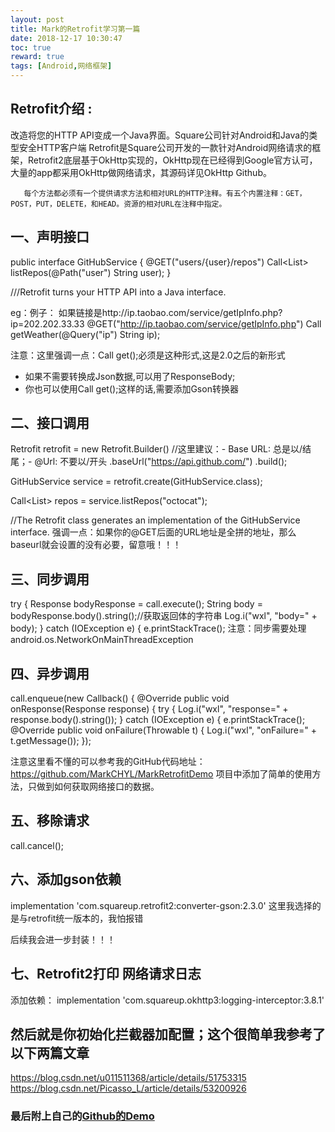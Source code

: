 ```yaml
---
layout: post
title: Mark的Retrofit学习第一篇
date: 2018-12-17 10:30:47
toc: true
reward: true
tags: [Android,网络框架]
---
```

## Retrofit介绍 :
改造将您的HTTP API变成一个Java界面。Square公司针对Android和Java的类型安全HTTP客户端
       Retrofit是Square公司开发的一款针对Android网络请求的框架，Retrofit2底层基于OkHttp实现的，OkHttp现在已经得到Google官方认可，大量的app都采用OkHttp做网络请求，其源码详见OkHttp Github。

       每个方法都必须有一个提供请求方法和相对URL的HTTP注释。有五个内置注释：GET，POST，PUT，DELETE，和HEAD。资源的相对URL在注释中指定。
<!--more-->
## 一、声明接口
public interface GitHubService {
  @GET("users/{user}/repos")
  Call<List<Repo>> listRepos(@Path("user") String user);
}

///Retrofit turns your HTTP API into a Java interface.

eg：例子：
如果链接是http://ip.taobao.com/service/getIpInfo.php?ip=202.202.33.33
 @GET("http://ip.taobao.com/service/getIpInfo.php")
    Call getWeather(@Query("ip") String ip);

注意：这里强调一点：Call get();必须是这种形式,这是2.0之后的新形式
 * 如果不需要转换成Json数据,可以用了ResponseBody;
 * 你也可以使用Call get();这样的话,需要添加Gson转换器

## 二、接口调用
Retrofit retrofit = new Retrofit.Builder()
 //这里建议：- Base URL: 总是以/结尾；- @Url: 不要以/开头
    .baseUrl("https://api.github.com/")
    .build();

GitHubService service = retrofit.create(GitHubService.class);

Call<List<Repo>> repos = service.listRepos("octocat");

//The Retrofit class generates an implementation of the GitHubService interface.
强调一点：如果你的@GET后面的URL地址是全拼的地址，那么baseurl就会设置的没有必要，留意哦！！！

## 三、同步调用
  try {
            Response bodyResponse = call.execute();
            String body = bodyResponse.body().string();//获取返回体的字符串
            Log.i("wxl", "body=" + body);
        } catch (IOException e) {
            e.printStackTrace();
注意：同步需要处理android.os.NetworkOnMainThreadException

## 四、异步调用
call.enqueue(new Callback() {
            @Override
            public void onResponse(Response response) {
                try {
                    Log.i("wxl", "response=" + response.body().string());
                } catch (IOException e) {
                    e.printStackTrace();
            @Override
            public void onFailure(Throwable t) {
                Log.i("wxl", "onFailure=" + t.getMessage());
        });

注意这里看不懂的可以参考我的GitHub代码地址：https://github.com/MarkCHYL/MarkRetrofitDemo
项目中添加了简单的使用方法，只做到如何获取网络接口的数据。

## 五、移除请求
call.cancel();

## 六、添加gson依赖
 implementation 'com.squareup.retrofit2:converter-gson:2.3.0'
这里我选择的是与retrofit统一版本的，我怕报错

后续我会进一步封装！！！

## 七、Retrofit2打印 网络请求日志
添加依赖：
 implementation 'com.squareup.okhttp3:logging-interceptor:3.8.1'
## 然后就是你初始化拦截器加配置；这个很简单我参考了以下两篇文章
https://blog.csdn.net/u011511368/article/details/51753315
https://blog.csdn.net/Picasso_L/article/details/53200926

### 最后附上自己的[Github的Demo](https://github.com/MarkCHYL/MarkRetrofitDemo)